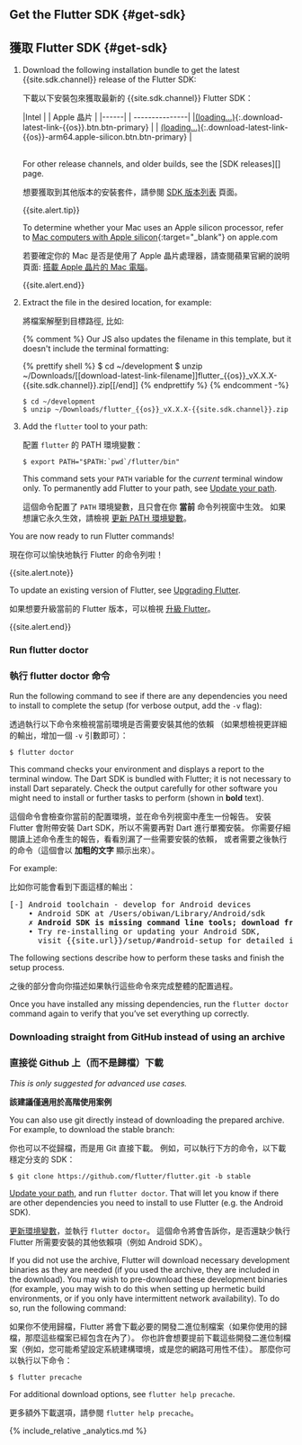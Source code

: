 ## Get the Flutter SDK {#get-sdk}

## 獲取 Flutter SDK {#get-sdk}

 1. Download the following installation bundle to get the latest
    {{site.sdk.channel}} release of the Flutter SDK:

    下載以下安裝包來獲取最新的 {{site.sdk.channel}} Flutter SDK：

    |Intel | | <span class="apple-silicon">Apple 晶片</span> |
    |------| | ---------------|
    |[(loading...)](#){:.download-latest-link-{{os}}.btn.btn-primary} | | [(loading...)](#){:.download-latest-link-{{os}}-arm64.apple-silicon.btn.btn-primary} |

    <br>
    For other release channels, and older builds,
    see the [SDK releases][] page.

    想要獲取到其他版本的安裝套件，請參閱 [SDK 版本列表][SDK releases] 頁面。

    <div class="apple-silicon">
    {{site.alert.tip}}

      To determine whether your Mac uses an Apple silicon processor, refer to [Mac computers with Apple silicon]{:target="_blank"} on apple.com

      若要確定你的 Mac 是否是使用了 Apple 晶片處理器，請查閱蘋果官網的說明頁面: [搭載 Apple 晶片的 Mac 電腦][]。

    {{site.alert.end}}</div>

 1. Extract the file in the desired location, for example:

    將檔案解壓到目標路徑, 比如:

    {% comment %}
      Our JS also updates the filename in this template, but it doesn't include the terminal formatting:

      {% prettify shell %}
      $ cd ~/development
      $ unzip ~/Downloads/[[download-latest-link-filename]]flutter_{{os}}_vX.X.X-{{site.sdk.channel}}.zip[[/end]]
      {% endprettify %}
    {% endcomment -%}

    ```terminal
    $ cd ~/development
    $ unzip ~/Downloads/flutter_{{os}}_vX.X.X-{{site.sdk.channel}}.zip
    ```

 1. Add the `flutter` tool to your path:

    配置 `flutter` 的 PATH 環境變數：

    ```terminal
    $ export PATH="$PATH:`pwd`/flutter/bin"
    ```

    This command sets your `PATH` variable for the
    _current_ terminal window only.
    To permanently add Flutter to your path, see
    [Update your path][].

    這個命令配置了 `PATH` 環境變數，且只會在你 **當前** 命令列視窗中生效。
    如果想讓它永久生效，請檢視 [更新 PATH 環境變數][Update your path]。

You are now ready to run Flutter commands!

現在你可以愉快地執行 Flutter 的命令列啦！

{{site.alert.note}}

  To update an existing version of Flutter, see
  [Upgrading Flutter][].

  如果想要升級當前的 Flutter 版本，可以檢視 [升級 Flutter][Upgrading Flutter]。

{{site.alert.end}}

### Run flutter doctor

### 執行 flutter doctor 命令

Run the following command to see if there are any dependencies you need to
install to complete the setup (for verbose output, add the `-v` flag):

透過執行以下命令來檢視當前環境是否需要安裝其他的依賴
（如果想檢視更詳細的輸出，增加一個 `-v` 引數即可）：

```terminal
$ flutter doctor
```

This command checks your environment and displays a report to the terminal
window. The Dart SDK is bundled with Flutter; it is not necessary to install
Dart separately. Check the output carefully for other software you might
need to install or further tasks to perform (shown in **bold** text).

這個命令會檢查你當前的配置環境，並在命令列視窗中產生一份報告。
安裝 Flutter 會附帶安裝 Dart SDK，所以不需要再對 Dart 進行單獨安裝。
你需要仔細閱讀上述命令產生的報告，看看別漏了一些需要安裝的依賴，
或者需要之後執行的命令（這個會以 **加粗的文字** 顯示出來）。

For example:

比如你可能會看到下面這樣的輸出：

<pre>
[-] Android toolchain - develop for Android devices
    • Android SDK at /Users/obiwan/Library/Android/sdk
    <strong>✗ Android SDK is missing command line tools; download from https://goo.gl/XxQghQ</strong>
    • Try re-installing or updating your Android SDK,
      visit {{site.url}}/setup/#android-setup for detailed instructions.
</pre>

The following sections describe how to perform these tasks and finish the setup
process.

之後的部分會向你描述如果執行這些命令來完成整體的配置過程。

Once you have installed any missing dependencies, run the `flutter doctor`
command again to verify that you’ve set everything up correctly.

### Downloading straight from GitHub instead of using an archive

### 直接從 Github 上（而不是歸檔）下載

_This is only suggested for advanced use cases._

**該建議僅適用於高階使用案例**

You can also use git directly instead of downloading the prepared archive. For example,
to download the stable branch:

你也可以不從歸檔，而是用 Git 直接下載。
例如，可以執行下方的命令，以下載穩定分支的 SDK：

```terminal
$ git clone https://github.com/flutter/flutter.git -b stable
```

[Update your path][], and run `flutter doctor`. That will let you know if there are
other dependencies you need to install to use Flutter (e.g. the Android SDK).

[更新環境變數][Update your path]，並執行 `flutter doctor`。
這個命令將會告訴你，是否還缺少執行 Flutter 所需要安裝的其他依賴項（例如 Android SDK）。

If you did not use the archive, Flutter will download necessary development binaries as they
are needed (if you used the archive, they are included in the download). You may wish to
pre-download these development binaries (for example, you may wish to do this when setting
up hermetic build environments, or if you only have intermittent network availability). To
do so, run the following command:

如果你不使用歸檔，Flutter 將會下載必要的開發二進位制檔案（如果你使用的歸檔，那麼這些檔案已經包含在內了）。
你也許會想要提前下載這些開發二進位制檔案（例如，您可能希望設定系統建構環境，或是您的網路可用性不佳）。
那麼你可以執行以下命令：

```terminal
$ flutter precache
```

For additional download options, see `flutter help precache`.

更多額外下載選項，請參閱 `flutter help precache`。

{% include_relative _analytics.md %}

[Flutter repo]: {{site.repo.flutter}}
[Installing snapd]: https://snapcraft.io/docs/installing-snapd
[SDK releases]: {{site.url}}/development/tools/sdk/releases
[Snap Store]: https://snapcraft.io/store
[snapd]: https://snapcraft.io/flutter
[Update your path]: #update-your-path
[Upgrading Flutter]: {{site.url}}/development/tools/sdk/upgrading
[Mac computers with Apple silicon]: https://support.apple.com/en-us/HT211814
[搭載 Apple 晶片的 Mac 電腦]: https://support.apple.com/zh-cn/HT211814